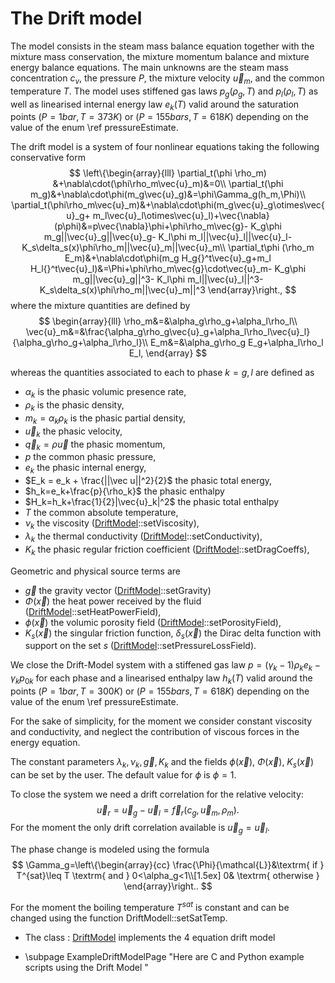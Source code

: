 The Drift model
===============	

The model consists in the steam mass balance equation together with the mixture mass conservation, the mixture momentum balance and mixture energy balance equations. The main unknowns are the steam mass concentration $c_v$, the pressure $P$, the mixture velocity $\vec{u}_m$, and the common temperature $T$. The model uses stiffened gas laws $p_g(\rho_g,T)$ and  $p_l(\rho_l,T)$ as well as  linearised internal energy law $e_k(T)$ valid around the saturation points $(P=1 bar, T=373K)$ or $(P=155 bars, T=618K)$ depending on the value of the enum \ref pressureEstimate.

The drift model is a system of four nonlinear equations taking the following conservative form
$$
\left\{\begin{array}{lll}
         \partial_t(\phi \rho_m) &+\nabla\cdot(\phi\rho_m\vec{u}_m)&=0\\
         \partial_t(\phi m_g)&+\nabla\cdot\phi(m_g\vec{u}_g)&=\phi\Gamma_g(h_m,\Phi)\\
         \partial_t(\phi\rho_m\vec{u}_m)&+\nabla\cdot\phi(m_g\vec{u}_g\otimes\vec{u}_g+ m_l\vec{u}_l\otimes\vec{u}_l)+\vec{\nabla}(p\phi)&=p\vec{\nabla}\phi+\phi\rho_m\vec{g}- K_g\phi m_g||\vec{u}_g||\vec{u}_g- K_l\phi m_l||\vec{u}_l||\vec{u}_l- K_s\delta_s(x)\phi\rho_m||\vec{u}_m||\vec{u}_m\\
         \partial_t\phi (\rho_m E_m)&+\nabla\cdot\phi(m_g H_g{}^t\vec{u}_g+m_l H_l{}^t\vec{u}_l)&=\Phi+\phi\rho_m\vec{g}\cdot\vec{u}_m- K_g\phi m_g||\vec{u}_g||^3- K_l\phi m_l||\vec{u}_l||^3- K_s\delta_s(x)\phi\rho_m||\vec{u}_m||^3
        \end{array}\right.,
$$
where the mixture quantities are defined by
$$
\begin{array}{lll}
\rho_m&=&\alpha_g\rho_g+\alpha_l\rho_l\\
\vec{u}_m&=&\frac{\alpha_g\rho_g\vec{u}_g+\alpha_l\rho_l\vec{u}_l}{\alpha_g\rho_g+\alpha_l\rho_l}\\
E_m&=&\alpha_g\rho_g E_g+\alpha_l\rho_l E_l,
\end{array}
$$

whereas the quantities associated to each to phase $k=g,l$ are defined as
- $\alpha_k$ is the phasic volumic presence rate,
- $\rho_k$ is the phasic density,
- $m_k=\alpha_k\rho_k$ is the phasic partial density,
- $\vec u_k$ the phasic velocity,
- $\vec q_k = \rho \vec u$ the phasic momentum,
- $p$ the common phasic pressure,
- $e_k$ the phasic internal energy,
- $E_k = e_k + \frac{||\vec u||^2}{2}$ the phasic total energy,
- $h_k=e_k+\frac{p}{\rho_k}$ the phasic enthalpy
- $H_k=h_k+\frac{1}{2}|\vec{u}_k|^2$ the phasic total enthalpy
- $T$ the common absolute temperature,
- $\nu_k$ the viscosity ([DriftModel](../../../Models/inc/DriftModel.hxx)::setViscosity),
- $\lambda_k$ the thermal conductivity ([DriftModel](../../../Models/inc/DriftModel.hxx)::setConductivity),
- $K_k$ the phasic regular friction coefficient ([DriftModel](../../../Models/inc/DriftModel.hxx)::setDragCoeffs),

Geometric and physical source terms are
- $\vec g$ the gravity vector ([DriftModel](../../../Models/inc/DriftModel.hxx)::setGravity)
- $\Phi(\vec x)$ the heat power received by the fluid ([DriftModel](../../../Models/inc/DriftModel.hxx)::setHeatPowerField),
- $\phi(\vec x)$ the volumic porosity field ([DriftModel](../../../Models/inc/DriftModel.hxx)::setPorosityField),
- $K_s(\vec x)$ the singular friction function, $\delta_s(\vec x)$ the Dirac delta function with support on the set $s$ ([DriftModel](../../../Models/inc/DriftModel.hxx)::setPressureLossField).

We close the Drift-Model system with a stiffened gas law $p = (\gamma_k -1) \rho_k e_k -\gamma_k p_{0k}$ for each phase and a linearised enthalpy law $h_k(T)$ valid around the points $(P=1 bar, T=300K)$ or $(P=155 bars, T=618K)$ depending on the value of the enum \ref pressureEstimate.

For the sake of simplicity, for the moment we consider constant viscosity and conductivity, and neglect the contribution of viscous forces in the energy equation.

The constant parameters $\lambda_k, \nu_k,\vec g, K_k$ and the fields $\phi(\vec x),\: \Phi(\vec x),\: K_s(\vec x)$ can be set by the user. The default value for $\phi$ is $\phi=1$.


To close the system we need a drift correlation for the relative velocity:
$$
\vec{u}_r=\vec{u}_g-\vec{u}_l=\vec{f}_r(c_g,\vec{u}_m,\rho_m).
$$
For the moment the only drift correlation available is $\vec{u}_g=\vec{u}_l$.

The phase change is modeled using the formula
$$
 \Gamma_g=\left\{\begin{array}{cc}
         \frac{\Phi}{\mathcal{L}}&\textrm{ if } T^{sat}\leq T \textrm{ and } 0<\alpha_g<1\\[1.5ex]
         0& \textrm{ otherwise }
        \end{array}\right..
$$

For the moment the boiling temperature $T^{sat}$ is constant and can be changed using the function DriftModell::setSatTemp.

* The class : [DriftModel](../../../Models/inc/DriftModel.hxx) implements the 4 equation drift model

* \subpage ExampleDriftModelPage "Here are C and Python example scripts using the Drift Model  "


